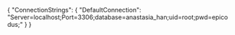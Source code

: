 {
  "ConnectionStrings": {
      "DefaultConnection": "Server=localhost;Port=3306;database=anastasia_han;uid=root;pwd=epicodus;"
  }
}
